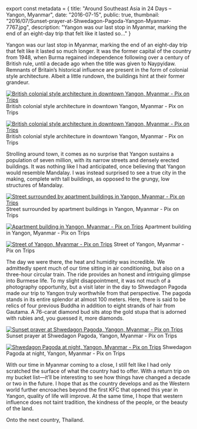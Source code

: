export const metadata = { title: "Around Southeast Asia in 24 Days – Yangon, Myanmar", date: "2016-07-15", public: true, thumbnail: "2016/07/Sunset-prayer-at-Shwedagon-Pagoda-Yangon-Myanmar-7767.jpg", description: "Yangon was our last stop in Myanmar, marking the end of an eight-day trip that felt like it lasted so..." }

Yangon was our last stop in Myanmar, marking the end of an eight-day trip that felt like it lasted so much longer. It was the former capital of the country from 1948, when Burma regained independence following over a century of British rule, until a decade ago when the title was given to Naypyidaw. Remnants of Britain’s historical influence are present in the form of colonial style architecture. Albeit a little rundown, the buildings hint at their former grandeur.

[![British colonial style architecture in downtown Yangon, Myanmar - Pix on Trips](http://pixontrips.com/wp-content/uploads/2016/07/British-colonial-style-architecture-in-downtown-Yangon-Myanmar-1.jpg)](http://pixontrips.com/around-southeast-asia-in-24-days-yangon-myanmar/british-colonial-style-architecture-in-downtown-yangon-myanmar-1/) British colonial style architecture in downtown Yangon, Myanmar - Pix on Trips

[![British colonial style architecture in downtown Yangon, Myanmar - Pix on Trips](http://pixontrips.com/wp-content/uploads/2016/07/British-colonial-style-architecture-in-downtown-Yangon-Myanmar-7812.jpg)](http://pixontrips.com/product/british-colonial-style-architecture-in-downtown-yangon-myanmar/british-colonial-style-architecture-in-downtown-yangon-myanmar-pix-on-trips/) British colonial style architecture in downtown Yangon, Myanmar - Pix on Trips

Strolling around town, it comes as no surprise that Yangon sustains a population of seven million, with its narrow streets and densely erected buildings. It was nothing like I had anticipated, once believing that Yangon would resemble Mandalay. I was instead surprised to see a true city in the making, complete with tall buildings, as opposed to the grungy, low structures of Mandalay.

[![Street surrounded by apartment buildings in Yangon, Myanmar - Pix on Trips](http://pixontrips.com/wp-content/uploads/2016/07/Street-surrounded-by-apartment-buildings-in-Yangon-Myanmar-7803.jpg)](http://pixontrips.com/product/street-surrounded-by-apartment-buildings-in-yangon-myanmar/street-surrounded-by-apartment-buildings-in-yangon-myanmar-pix-on-trips/) Street surrounded by apartment buildings in Yangon, Myanmar - Pix on Trips

[![Apartment building in Yangon, Myanmar - Pix on Trips](http://pixontrips.com/wp-content/uploads/2016/07/Apartment-building-in-Yangon-Myanmar-7785.jpg)](http://pixontrips.com/product/apartment-building-in-yangon-myanmar/apartment-building-in-yangon-myanmar-pix-on-trips/) Apartment building in Yangon, Myanmar - Pix on Trips

[![Street of Yangon, Myanmar - Pix on Trips](http://pixontrips.com/wp-content/uploads/2016/07/Street-of-Yangon-Myanmar-7794.jpg)](http://pixontrips.com/product/street-of-yangon-myanmar/street-of-yangon-myanmar-pix-on-trips/) Street of Yangon, Myanmar - Pix on Trips

The day we were there, the heat and humidity was incredible. We admittedly spent much of our time sitting in air conditioning, but also on a three-hour circular train. The ride provides an honest and intriguing glimpse into Burmese life. To my slight disappointment, it was not much of a photography opportunity, but a visit later in the day to Shwedagon Pagoda made our trip to Yangon truly worthwhile from that perspective. The pagoda stands in its entire splendor at almost 100 meters. Here, there is said to be relics of four previous Buddha in addition to eight strands of hair from Gautama. A 76-carat diamond bud sits atop the gold stupa that is adorned with rubies and, you guessed it, more diamonds.

[![Sunset prayer at Shwedagon Pagoda, Yangon, Myanmar - Pix on Trips](http://pixontrips.com/wp-content/uploads/2016/07/Sunset-prayer-at-Shwedagon-Pagoda-Yangon-Myanmar-7767.jpg)](http://pixontrips.com/product/sunset-prayer-at-shwedagon-pagoda-yangon-myanmar/sunset-prayer-at-shwedagon-pagoda-yangon-myanmar-pix-on-trips/) Sunset prayer at Shwedagon Pagoda, Yangon, Myanmar - Pix on Trips

[![Shwedagon Pagoda at night, Yangon, Myanmar - Pix on Trips](http://pixontrips.com/wp-content/uploads/2016/07/Shwedagon-Pagoda-at-night-Yangon-Myanmar.jpg)](http://pixontrips.com/product/shwedagon-pagoda-at-night-yangon-myanmar/shwedagon-pagoda-at-night-yangon-myanmar-pix-on-trips/) Shwedagon Pagoda at night, Yangon, Myanmar - Pix on Trips

With our time in Myanmar coming to a close, I still felt like I had only scratched the surface of what the country had to offer. With a return trip on my bucket list—it’ll be interesting to see how things have changed a decade or two in the future. I hope that as the country develops and as the Western world further encroaches beyond the first KFC that opened this year in Yangon, quality of life will improve. At the same time, I hope that western influence does not taint tradition, the kindness of the people, or the beauty of the land.

Onto the next country, Thailand.
